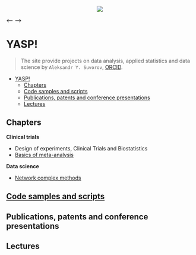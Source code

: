 
<p align="center">
  <img src="https://aysuvorov.github.io/docs/promotion/main_logo.png" />
</p>

<-- <link rel="stylesheet" href="https://latex.now.sh/style.min.css" /> -->

# YASP!

> The site provide projects on data analysis, applied statistics and data science by  `Aleksandr Y. Suvorov`, [ORCID](https://orcid.org/0000-0002-2224-0019).

- [YASP!](#yasp)
  - [Chapters](#chapters)
  - [Code samples and scripts](#code-samples-and-scripts)
  - [Publications, patents and conference presentations](#publications-patents-and-conference-presentations)
  - [Lectures](#lectures)



## Chapters

**Clinical trials**

- Design of experiments, Clinical Trials and Biostatistics
- [Basics of meta-analysis](./docs/pages/meta/index.md)

**Data science**

- [Network complex methods](./docs/pages/networks/paren_syn_corr_guide/index.md)

## [Code samples and scripts](./docs/code_samples/index.md)

## Publications, patents and conference presentations

## Lectures
